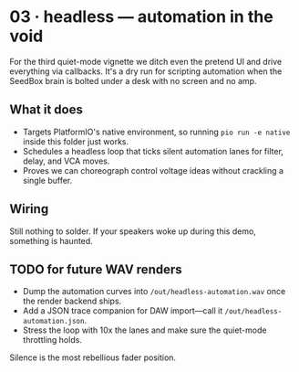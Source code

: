# 03 · headless — automation in the void

For the third quiet-mode vignette we ditch even the pretend UI and drive everything via callbacks. It's a dry run for scripting automation when the SeedBox brain is bolted under a desk with no screen and no amp.

## What it does

* Targets PlatformIO's native environment, so running `pio run -e native` inside this folder just works.
* Schedules a headless loop that ticks silent automation lanes for filter, delay, and VCA moves.
* Proves we can choreograph control voltage ideas without crackling a single buffer.

## Wiring

Still nothing to solder. If your speakers woke up during this demo, something is haunted.

## TODO for future WAV renders

* Dump the automation curves into `/out/headless-automation.wav` once the render backend ships.
* Add a JSON trace companion for DAW import—call it `/out/headless-automation.json`.
* Stress the loop with 10x the lanes and make sure the quiet-mode throttling holds.

Silence is the most rebellious fader position.
